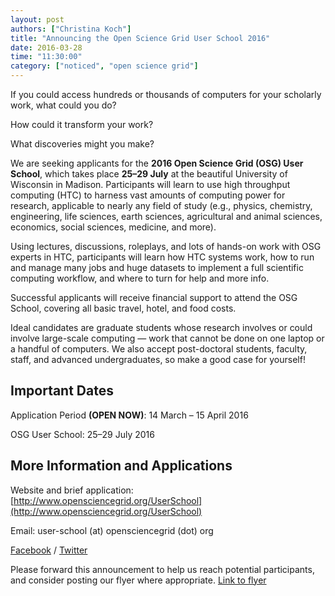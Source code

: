 ```yaml
---
layout: post
authors: ["Christina Koch"]
title: "Announcing the Open Science Grid User School 2016"
date: 2016-03-28
time: "11:30:00"
category: ["noticed", "open science grid"]
---
```


If you could access hundreds or thousands of computers for your scholarly work, what could you do? 

How could it transform your work?

What discoveries might you make?

We are seeking applicants for the **2016 Open Science Grid (OSG) User
School**, which takes place **25–29 July** at the beautiful University of
Wisconsin in Madison. Participants will learn to use high throughput
computing (HTC) to harness vast amounts of computing power for research,
applicable to nearly any field of study (e.g., physics, chemistry,
engineering, life sciences, earth sciences, agricultural and animal
sciences, economics, social sciences, medicine, and more).

Using lectures, discussions, roleplays, and lots of hands-on work with
OSG experts in HTC, participants will learn how HTC systems work, how to
run and manage many jobs and huge datasets to implement a full
scientific computing workflow, and where to turn for help and more info.

Successful applicants will receive financial support to attend the OSG
School, covering all basic travel, hotel, and food costs.

Ideal candidates are graduate students whose research involves or could
involve large-scale computing — work that cannot be done on one laptop
or a handful of computers. We also accept post-doctoral students,
faculty, staff, and advanced undergraduates, so make a good case for
yourself!

## Important Dates 

Application Period **(OPEN NOW)**: 14 March – 15 April 2016

OSG User School: 25–29 July 2016

## More Information and Applications

Website and brief application: [http://www.opensciencegrid.org/UserSchool](http://www.opensciencegrid.org/UserSchool)

Email: user-school (at) opensciencegrid (dot) org

[Facebook](https://www.facebook.com/OSGUserSchool) / [Twitter](https://twitter.com/osguserschool) 

Please forward this announcement to help us reach potential participants, 
and consider posting our flyer where appropriate.  [Link to flyer](https://twiki.opensciencegrid.org/twiki/bin/viewfile/Education/OSGUserSchool2016/osg-user-school-2016-flyer.pdf)
